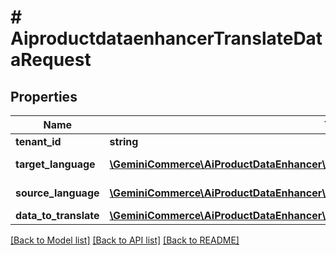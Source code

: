 # # AiproductdataenhancerTranslateDataRequest


## Properties 


Name | Type | Description | Notes
------------ | ------------- | ------------- | -------------
**tenant_id**| **string** |   | [optional]
**target_language**| [**\GeminiCommerce\AiProductDataEnhancer\Model\AiproductdataenhancerLanguageCode**](AiproductdataenhancerLanguageCode.md) |  for more information please, see Model/AiproductdataenhancerLanguageCode.php  | [optional]
**source_language**| [**\GeminiCommerce\AiProductDataEnhancer\Model\AiproductdataenhancerLanguageCode**](AiproductdataenhancerLanguageCode.md) |  for more information please, see Model/AiproductdataenhancerLanguageCode.php  | [optional]
**data_to_translate**| [**\GeminiCommerce\AiProductDataEnhancer\Model\AiproductdataenhancerDataToTranslate[]**](AiproductdataenhancerDataToTranslate.md) |   | [optional]


[[Back to Model list]](../../README.md#models) [[Back to API list]](../../README.md#endpoints) [[Back to README]](../../README.md)


